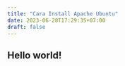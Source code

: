 ```yaml
---
title: "Cara Install Apache Ubuntu"
date: 2023-06-28T17:29:35+07:00
draft: false
---
```

## Hello world!
